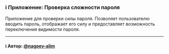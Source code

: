 ### ℹ️ Приложение: Проверка сложности пароля 

Приложение для проверки силы пароля.
Позволяет пользователю вводить пароль, отображает его силу
и предоставляет возможность переключения видимости пароля.

-----
#### ℹ️ Автор: [@nagoev-alim](https://github.com/nagoev-alim)

